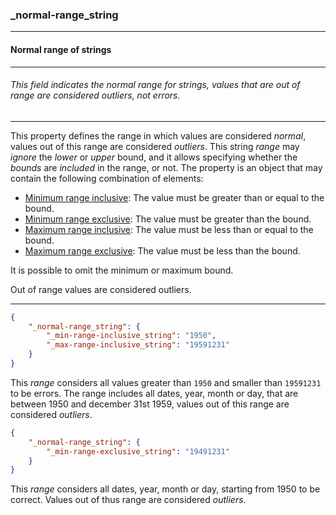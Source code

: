 ### _normal-range_string



------
#### Normal range of strings



------
###### This field indicates the normal range for strings, values that are out of range are considered outliers, not errors.



------
This property defines the range in which values are considered *normal*, values out of this range are considered *outliers*. This string *range* may *ignore* the *lower* or *upper* bound, and it allows specifying whether the *bounds* are *included* in the range, or not. The property is an object that may contain the following combination of elements:

- [Minimum range inclusive](_min-range-inclusive_string.md): The value must be greater than or equal to the bound.
- [Minimum range exclusive](_min-range-exclusive_string.md): The value must be greater than the bound.
- [Maximum range inclusive](_max-range-inclusive_string.md): The value must be less than or equal to the bound.
- [Maximum range exclusive](_max-range-exclusive_string.md): The value must be less than the bound.

It is possible to omit the minimum or maximum bound.

Out of range values are considered outliers.



------
```json
{
	"_normal-range_string": {
		"_min-range-inclusive_string": "1950",
		"_max-range-inclusive_string": "19591231"
	}
}
```

This *range* considers all values greater than `1950` and smaller than `19591231` to be errors.
The range includes all dates, year, month or day, that are between 1950 and december 31st 1959, values out of this range are considered *outliers*.



```json
{
	"_normal-range_string": {
		"_min-range-exclusive_string": "19491231"
	}
}
```

This *range* considers all dates, year, month or day, starting from 1950 to be correct.
Values out of thus range are considered *outliers*.